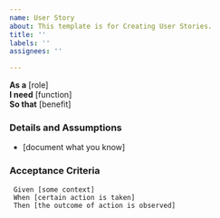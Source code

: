 ```yaml
---
name: User Story
about: This template is for Creating User Stories.
title: ''
labels: ''
assignees: ''

---
```


**As a** [role]  
**I need** [function]  
**So that** [benefit]  

### Details and Assumptions
 * [document what you know]

 ### Acceptance Criteria  

```gherkin
 Given [some context]
 When [certain action is taken]
 Then [the outcome of action is observed]
